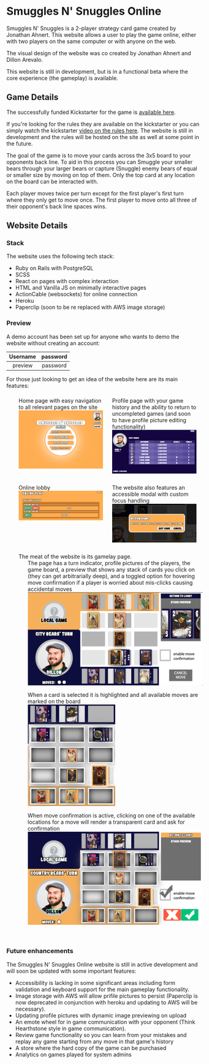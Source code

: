 # Smuggles N' Snuggles Online

Smuggles N' Snuggles is a 2-player strategy card game created by Jonathan Ahnert. This website allows a user to play the game online, either with two players on the same computer or with anyone on the web.

The visual design of the website was co created by Jonathan Ahnert and Dillon Arevalo.

This website is still in development, but is in a functional beta where the core experience (the gameplay) is available.

## Game Details

The successfully funded Kickstarter for the game is [available here](https://www.kickstarter.com/projects/1157356534/smuggles-n-snuggles).

If you're looking for the rules they are available on the kickstarter or you can simply watch the kickstarter [video on the rules here](https://v.kickstarter.com/1580787417_2fb580e035c76cb424b05340c840b36bca6b6ee3/assets/021/714/196/e62702fc22cb3d2296a73a5f655cc76c_h264_high.mp4). The website is still in development and the rules will be hosted on the site as well at some point in the future.

The goal of the game is to move your cards across the 3x5 board to your opponents back line. To aid in this process you can Smuggle your smaller bears through your larger bears or capture (Snuggle) enemy bears of equal or smaller size by moving on top of them. Only the top card at any location on the board can be interacted with.

Each player moves twice per turn except for the first player's first turn where they only get to move once. The first player to move onto all three of their opponent's back line spaces wins.

## Website Details

### Stack

The website uses the following tech stack:

- Ruby on Rails with PostgreSQL
- SCSS
- React on pages with complex interaction
- HTML and Vanilla JS on minimally interactive pages
- ActionCable (websockets) for online connection
- Heroku
- Paperclip (soon to be re replaced with AWS image storage)

### Preview

A demo account has been set up for anyone who wants to demo the website without creating an account:


| Username | password |
| :---: | :---: |
| preview | password |

For those just looking to get an idea of the website here are its main features:

<ul class="imageList" style="display: flex; flex-wrap: wrap; list-style-type: none; box-sizing: border-box; justify-content: space-between;">
  <li style="flex: 0 0 calc(50% - 20px); margin: 4px; padding: 4px; display: flex; flex-direction: column; margin-bottom: 16px;">
    <span>Home page with easy navigation to all relevant pages on the site</span>
    <img style="width: 100%;" alt="Home page" src="./readme-images/Home.png"/>
  </li>
  <li style="flex: 0 0 calc(50% - 20px); margin: 4px; padding: 4px; display: flex; flex-direction: column; margin-bottom: 16px;">
    <span> Profile page with your game history and the ability to return to uncompleted games (and soon to have profile picture editing functionality)</span>
    <img style="width: 100%;" alt="Profile page" src="./readme-images/Profile.png"/>
  </li>
  <li style="flex: 0 0 calc(50% - 20px); margin: 4px; padding: 4px; display: flex; flex-direction: column; margin-bottom: 16px;">
    <span> Online lobby</span>
    <img style="width: 100%;" alt="Lobby" src="./readme-images/Lobby.png"/>
  </li>
  <li style="flex: 0 0 calc(50% - 20px); margin: 4px; padding: 4px; display: flex; flex-direction: column; margin-bottom: 16px;">
    <span> The website also features an accessible modal with custom focus handling</span>
    <img style="width: 100%;" alt="Modal" src="./readme-images/Modal.png"/>
  </li>
  <li style="flex: 0 0 100%; margin: 4px; padding: 4px; display: flex; flex-direction: column; margin-bottom: 16px;">
    <span> The meat of the website is its gamelay page.</span>
    <ul>
      <li style="display: flex; flex-direction: column; margin-bottom: 16px;">
        <span> The page has a turn indicator, profile pictures of the players, the game board, a preview that shows any stack of cards you click on (they can get arbitrarially deep), and a toggled option for hovering move confirmation if a player is worried about mis-clicks causing accidental moves</span>
        <img style="width: 100%;" alt="Play page" src="./readme-images/Play.png"/>
      </li>
      <li style="display: flex; flex-direction: column; margin-bottom: 16px;">
        <span> When a card is selected it is highlighted and all available moves are marked on the board</span>
        <img style="width: 50%;" alt="Move preview" src="./readme-images/ActiveBoard.png"/>
      </li>
      <li style="display: flex; flex-direction: column; margin-bottom: 16px;">
        <span> When move confirmation is active, clicking on one of the available locations for a move will render a transparent card and ask for confirmation</span>
        <img style="width: 100%;" alt="Move confirmation" src="./readme-images/MoveConfirmation.png"/>
      </li>
    </ul>
  </li>
</ul>

### Future enhancements


The Smuggles N' Snuggles Online website is still in active development and will soon be updated with some important features:

- Accessibility is lacking in some significant areas including form validation and keyboard support for the main gameplay functionality.
- Image storage with AWS will allow prifile pictures to persist (Paperclip is now deprecated in conjunction with heroku and updating to AWS will be necessary).
- Updating profile pictures with dynamic image previewing on upload
- An emote wheel for in game communication with your opponent (Think Hearthstone style in game communication).
- Review game functionality so you can learn from your mistakes and replay any game starting from any move in that game's history
- A store where the hard copy of the game can be purchased
- Analytics on games played for system admins